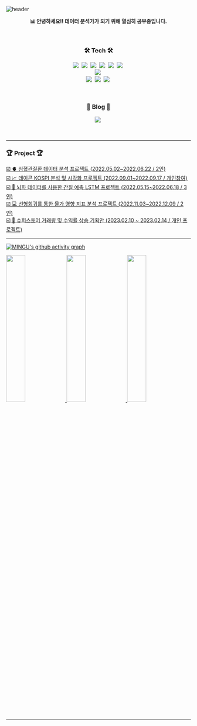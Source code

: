 ![header](https://capsule-render.vercel.app/api?type=transparent&height=260&section=header&text=MinguKang&&fontColor=7b68ee&fontSize=100&&animation=fadeIn&fontAlignY=50&desc=%20&descAlignY=50&descAlign=50)  

<p align="center"><b>📊 안녕하세요!! 데이터 분석가가 되기 위해 열심히 공부중입니다.</b></p>  

</br>    

<h3 align="center">🛠 Tech 🛠</h3>

<p align="center">
  <img src="https://img.shields.io/badge/-Python-3776AB?style=flat-square&logo=Python&logoColor=white"/></a>&nbsp 
  <img src="https://img.shields.io/badge/-pandas-150458?style=flat-square&logo=pandas&logoColor=white"/></a>&nbsp
  <img src="https://img.shields.io/badge/-RStudio-75AADB?style=flat-square&logo=RStudio&logoColor=white"/></a>&nbsp  
  <img src="https://img.shields.io/badge/-R-276DC3?style=flat-square&logo=R&logoColor=white"/></a>&nbsp 
  <!--<img src="https://img.shields.io/badge/-MySQL-4479A1?style=flat-square&logo=MySQL&logoColor=white"/></a>&nbsp-->  
  <img src="https://img.shields.io/badge/-Linux-faed27?style=flat-square&logo=Linux&logoColor=black"/></a>&nbsp  
  <img src="https://img.shields.io/badge/-PyTorch-EE4C2C?style=flat-square&logo=PyTorch&logoColor=white"/></a>&nbsp
  <br>  
  <img src="https://img.shields.io/badge/-Plotly-3F4F75?style=flat-square&logo=Plotly&logoColor=white"/></a>&nbsp
  <!--<img src="https://img.shields.io/badge/-Tableau-E97627?style=flat-square&logo=Tableau&logoColor=white"/></a>&nbsp-->
  <br>  
  <img src="https://img.shields.io/badge/-Jupyter-F37626?style=flat-square&logo=Jupyter&logoColor=white"/></a>&nbsp
  <img src="https://img.shields.io/badge/-Markdown-ffffff?style=flat-square&logo=Markdown&logoColor=black"/></a>&nbsp  
  <img src="https://img.shields.io/badge/-Visual Studio Code-007ACC?style=flat-square&logo=Visual Studio Code&logoColor=white"/></a>&nbsp
</p>  

<br>  

<h3 align="center"> 🚩 Blog 🚩 </h3>  
<p align="center">  
  <a href="https://nyamin9-data.tistory.com/"><img src="https://img.shields.io/badge/Tech%20Blog-ffffff?style=flat-square&logo=GitHub&logoColor=black&link=https://nyamin9-data.tistory.com/"/></a>&nbsp  
</p>  

<br>  

***  


<h3 align="left"> 🏆 Project 🏆 </h3>  
<p align='left'>
  <a href="https://github.com/nyamin9/Data-Mining/tree/main/Project">☑️ 🫀 심혈관질환 데이터 분석 프로젝트 (2022.05.02~2022.06.22 / 2인)</a>&nbsp  
  <br>
  <a href="https://github.com/nyamin9/Project/tree/main/2022%20%EB%8D%B0%EC%9D%B4%EC%BD%98%20KOSPI%20%EB%B6%84%EC%84%9D%20%ED%94%84%EB%A1%9C%EC%A0%9D%ED%8A%B8">☑️ 📈 데이콘 KOSPI 분석 및 시각화 프로젝트 (2022.09.01~2022.09.17 / 개인참여)</a>&nbsp  
  <br>  
  <a href="https://github.com/nyamin9/Project/tree/main/2022-1%20BME%20AI">☑️ 🧠 뇌파 데이터를 사용한 간질 예측 LSTM 프로젝트 (2022.05.15~2022.06.18 / 3인)</a>&nbsp  
  <br>
  <a href="https://github.com/nyamin9/Project/tree/main/2022-2%20Finance%20Analytics">☑️ 💻 선형회귀를 통한 물가 영향 지표 분석 프로젝트 (2022.11.03~2022.12.09 / 2인)</a>&nbsp  
  <br>  
  <a href="https://github.com/nyamin9/Project/tree/main/2023%20%EC%8A%88%ED%8D%BC%EC%8A%A4%ED%86%A0%EC%96%B4%20%EA%B1%B0%EB%9E%98%EB%9F%89%20%EB%B0%8F%20%EC%88%98%EC%9D%B5%EB%A5%A0%20%EC%83%81%EC%8A%B9%20%EA%B8%B0%ED%9A%8D%EC%95%88">☑️ 📶 슈퍼스토어 거래량 및 수익률 상승 기획안 (2023.02.10 ~ 2023.02.14 / 개인 프로젝트)</a>&nbsp 
</p>  
  

***  

[![MINGU's github activity graph](https://github-readme-activity-graph.cyclic.app/graph?username=nyamin9&theme=react-dark)](https://github.com/nyamin9)  


<a href="s">
  <img src = "http://github-profile-summary-cards.vercel.app/api/cards/repos-per-language?username=nyamin9&theme=nord_dark" / width = "32%">  
</a>  
<a href="s">
  <img src = "http://github-profile-summary-cards.vercel.app/api/cards/most-commit-language?username=nyamin9&theme=nord_dark" / width = "32%">  
</a>  
<a href="s">
  <img src = "http://github-profile-summary-cards.vercel.app/api/cards/stats?username=nyamin9&theme=nord_dark" / width = "32%">  
</a>  

*** 
